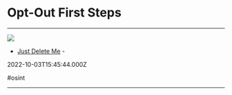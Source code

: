 # Opt-Out First Steps

---

![](https://rdl.ink/render/https%3A%2F%2Fbackgroundchecks.org%2Fjustdeleteme)

- [Just Delete Me](https://backgroundchecks.org/justdeleteme) - 

2022-10-03T15:45:44.000Z

#osint

---

